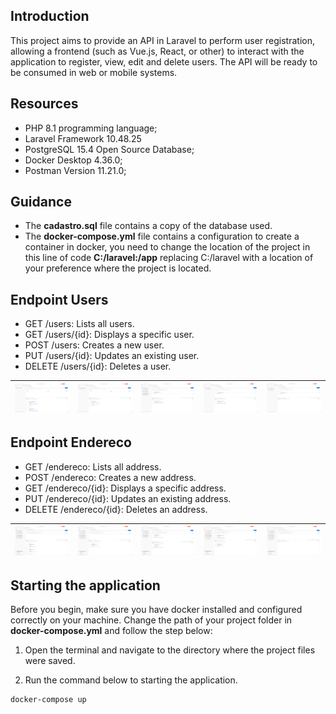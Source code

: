 ## Introduction

This project aims to provide an API in Laravel to perform user registration, allowing a frontend (such as Vue.js, React, or other) to interact with the application to register, view, edit and delete users. The API will be ready to be consumed in web or mobile systems.

## Resources

- PHP 8.1 programming language;
- Laravel Framework 10.48.25
- PostgreSQL 15.4 Open Source Database;
- Docker Desktop 4.36.0;
- Postman Version 11.21.0;

## Guidance

- The **cadastro.sql** file contains a copy of the database used. 
- The **docker-compose.yml** file contains a configuration to create a container in docker, you need to change the location of the project in this line of code **C:/laravel:/app** replacing C:/laravel with a location of your preference where the project is located.

## Endpoint Users

- GET /users: Lists all users.
- GET /users/{id}: Displays a specific user.
- POST /users: Creates a new user.
- PUT /users/{id}: Updates an existing user.
- DELETE /users/{id}: Deletes a user.

| ![Imagem 1](users_get.png) | ![Imagem 2](users_get_id.png) | ![Imagem 3](users_post.png) | ![Imagem 4](users_put.png) | ![Imagem 5](users_delete.png) |
|---|---|---|---|---|

## Endpoint Endereco

- GET /endereco: Lists all address.
- POST /endereco: Creates a new address.
- GET /endereco/{id}: Displays a specific address.
- PUT /endereco/{id}: Updates an existing address.
- DELETE /endereco/{id}: Deletes an address.

| ![Imagem 1](endereco_get.png) | ![Imagem 2](endereco_get_id.png) | ![Imagem 3](endereco_post.png) | ![Imagem 4](endereco_put.png) | ![Imagem 5](endereco_delete.png) |
|---|---|---|---|---|

## Starting the application
Before you begin, make sure you have docker installed and configured correctly on your machine. Change the path of your project folder in **docker-compose.yml** and follow the step below:

1. Open the terminal and navigate to the directory where the project files were saved.

2. Run the command below to starting the application.

```
docker-compose up
```